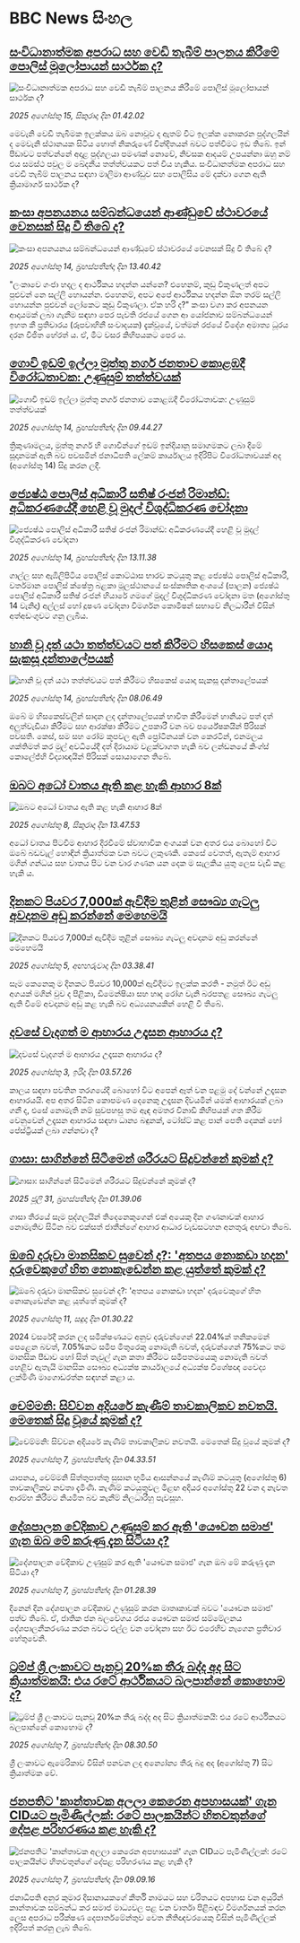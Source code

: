 # BBC News සිංහල## [සංවිධානාත්මක අපරාධ සහ වෙඩි තැබීම් පාලනය කිරීමේ පොලිස් මූලෝපායන් සාර්ථක ද?](https://www.bbc.com/sinhala/articles/czer6rl0773o?at_medium=RSS&at_campaign=rss?at_campaign=githubrss)![සංවිධානාත්මක අපරාධ සහ වෙඩි තැබීම් පාලනය කිරීමේ පොලිස් මූලෝපායන් සාර්ථක ද?](https://ichef.bbci.co.uk/ace/ws/240/cpsprodpb/316a/live/55f34c00-7909-11f0-a20f-3b86f375586a.png)_2025 අගෝස්තු 15, සිකුරාදා දින 01.42.02_මෙවැනි වෙඩි තැබීමක ඉලක්කය ඔබ නොවූව ද ඇතම් විට ඉලක්ක නොකරන පුද්ගලයින් ද මෙවැනි ස්ථානයක සිටිය හොත් නිකරුණේ වින්දිතයන් බවට පත්වීමට ඉඩ තිබේ. ඉන් පීඩාවට පත්වන්නේ අදාළ පුද්ගලයා පමණක් නොවේ, නිවසක ආදයම් උපයන්නා ඔහු නම් එය සමස්ථ පවුල ම ඛේදනීය තත්ත්වයකට පත් විය හැකිය. සංවිධානත්මක අපරාධ සහ වෙඩි තැබීම් පාලනය සඳහා මාලිමා ආණ්ඩුව සහ පොලිසිය මේ දක්වා ගෙන ඇති ක්‍රියාමාර්ග සාර්ථක ද?## [කංසා අපනයනය සම්බන්ධයෙන් ආණ්ඩුවේ ස්ථාවරයේ වෙනසක් සිදු වී තිබේ ද?](https://www.bbc.com/sinhala/articles/cqjyw7z11z0o?at_medium=RSS&at_campaign=rss?at_campaign=githubrss)![කංසා අපනයනය සම්බන්ධයෙන් ආණ්ඩුවේ ස්ථාවරයේ වෙනසක් සිදු වී තිබේ ද?](https://ichef.bbci.co.uk/ace/ws/240/cpsprodpb/7ac3/live/90f31c40-790e-11f0-8071-1788c7e8ae0e.png)_2025 අගෝස්තු 14, බ්‍රහස්පතින්දා දින 13.40.42_"ලංකාවෙ ගංජා හදල ද ආර්ථිකය හදන්න යන්නෙ? එහෙනම්, කුඩු විකුණලත් අපට පුළුවන් නෙ සල්ලි හොයන්න. එහෙනම්, අපට අපේ ආර්ථිකය හදන්න ඕන තරම් සල්ලි හොයන්න පුළුවන් ලෝකෙට කුඩු විකුණලා. ඒක හරි ද?"
කංසා වගා කර අපනයන ආදායමක් ලබා ගැනීම සඳහා පෙර පැවති රජයේ ගෙන ආ යෝජනාව සම්බන්ධයෙන් ඉහත කී ප්‍රතිචාරය (රූපවාහිනී සංවාදයක) දැක්වූයේ, වත්මන් රජයේ විදේශ අමාත්‍ය ධූරය දරන විජිත හේරත් ය. ඒ, මීට වසර කිහිපයකට පෙර ය.## [ගොවි ඉඩම් ඉල්ලා මුත්තු නගර් ජනතාව කොළඹදී විරෝධතාවක: උණුසුම් තත්ත්වයක්](https://www.bbc.com/sinhala/articles/c78mz0gex4jo?at_medium=RSS&at_campaign=rss?at_campaign=githubrss)![ගොවි ඉඩම් ඉල්ලා මුත්තු නගර් ජනතාව කොළඹදී විරෝධතාවක: උණුසුම් තත්ත්වයක්](https://ichef.bbci.co.uk/ace/ws/240/cpsprodpb/323d/live/3de6e940-78f1-11f0-8071-1788c7e8ae0e.jpg)_2025 අගෝස්තු 14, බ්‍රහස්පතින්දා දින 09.44.27_ත්‍රිකුණාමලය, මුත්තු නගර් හි ගොවීන්ගේ ඉඩම් ඉන්දියානු සමාගමකට ලබා දීමේ සූදානමක් ඇති බව පවසමින් ජනාධිපති ලේකම් කාර්යාලය ඉදිරිපිට විරෝධතාවයක් අද (අගෝස්තු 14) සිදු කරන ලදී.## [ජ්‍යෙෂ්ඨ පොලිස් අධිකාරී සතිෂ් රංජන් රිමාන්ඩ්: අධිකරණයේදී හෙළි වූ මුදල් විශුද්ධිකරණ චෝදනා](https://www.bbc.com/sinhala/articles/cpv010jw308o?at_medium=RSS&at_campaign=rss?at_campaign=githubrss)![ජ්‍යෙෂ්ඨ පොලිස් අධිකාරී සතිෂ් රංජන් රිමාන්ඩ්: අධිකරණයේදී හෙළි වූ මුදල් විශුද්ධිකරණ චෝදනා](https://ichef.bbci.co.uk/ace/ws/240/cpsprodpb/5ef5/live/d4280bf0-790f-11f0-a20f-3b86f375586a.png)_2025 අගෝස්තු 14, බ්‍රහස්පතින්දා දින 13.11.38_ගාල්ල සහ ඇඹිලිපිටිය පොලිස් කොට්ඨාස භාරව කටයුතු කළ ජ්‍යෙෂ්ඨ පොලිස් අධිකාරී, වර්තමාන පොලිස් ක්ෂේත්‍ර බළකා මූලස්ථානයේ සංස්කෘතික අංශයේ (පාලන) ජ්‍යෙෂ්ඨ පොලිස් අධිකාරී සතිෂ් රංජන් හියාරේ ගමගේ මුදල් විශුද්ධිකරණ චෝදනා මත (අගෝස්තු 14 වැනිදා) අල්ලස් හෝ දූෂණ චෝදනා විමර්ශන කොමිෂන් සභාවේ නිලධාරීන් විසින් අත්අඩංගුවට ගනු ලැබීය.## [ හානි වූ දත් යථා තත්ත්වයට පත් කිරීමට හිසකෙස් යොදා සැකසූ දන්තාලේපයක්](https://www.bbc.com/sinhala/articles/c74197410zno?at_medium=RSS&at_campaign=rss?at_campaign=githubrss)![ හානි වූ දත් යථා තත්ත්වයට පත් කිරීමට හිසකෙස් යොදා සැකසූ දන්තාලේපයක්](https://ichef.bbci.co.uk/ace/ws/240/cpsprodpb/8514/live/cbd0aed0-737e-11f0-9004-d9dc4108587b.jpg)_2025 අගෝස්තු 14, බ්‍රහස්පතින්දා දින 08.06.49_ඔබේ ම හිසකෙස්වලින් සාදන ලද දන්තාලේපයක් භාවිත කිරීමෙන් හානියට පත් දත් අලුත්වැඩියා කිරීමට සහ ආරක්ෂා කිරීමට උපකාරී වන බව පර්යේෂකයින් පිරිසක් පවසති.
කෙස්, සම සහ රෝම කූපවල ඇති ප්‍රෝටීනයක් වන කෙරටින්, එනමලය ශක්තිමත් කර මුල් අවධියේදී දත් දිරායාම වළක්වාගත හැකි බව ලන්ඩනයේ කිංග්ස් කොලේජ්හි විද්‍යාඥයින් පිරිසක් සොයාගෙන තිබේ.## [ඔබට අධෝ වාතය ඇති කළ හැකි ආහාර 8ක්](https://www.bbc.com/sinhala/articles/c15lvgq2545o?at_medium=RSS&at_campaign=rss?at_campaign=githubrss)![ඔබට අධෝ වාතය ඇති කළ හැකි ආහාර 8ක්](https://ichef.bbci.co.uk/ace/ws/240/cpsprodpb/1173/live/d619c900-745d-11f0-a975-cb151ca452f4.jpg)_2025 අගෝස්තු 8, සිකුරාදා දින 13.47.53_අධෝ වාතය පිටවීම ආහාර දිරවීමේ ස්වාභාවික අංගයක් වන අතර එය බොහෝ විට ඔබේ බඩවැල් හොඳින් ක්‍රියාත්මක වන බවට ලකුණකි. කෙසේ වෙතත්, ඇතැම් ආහාර මගින් ගන්ධය සහ වාතය පිට වන වාර ගණන යන දෙක ම සැලකිය යුතු ලෙස වැඩි කළ හැකි ය.## [දිනකට පියවර 7,000ක් ඇවිදීම තුළින් සෞඛ්‍ය ගැටලු අවදානම අඩු කරන්නේ මෙහෙමයි](https://www.bbc.com/sinhala/articles/c80dr7gzr8do?at_medium=RSS&at_campaign=rss?at_campaign=githubrss)![දිනකට පියවර 7,000ක් ඇවිදීම තුළින් සෞඛ්‍ය ගැටලු අවදානම අඩු කරන්නේ මෙහෙමයි](https://ichef.bbci.co.uk/ace/ws/240/cpsprodpb/dd5a/live/a0008b40-67e4-11f0-a665-63ea82eef55b.jpg)_2025 අගෝස්තු 5, අඟහරුවාදා දින 03.38.41_සෑම කෙනෙකු ම දිනකට පියවර 10,000ක් ඇවිදීමට ඉලක්ක කරති - නමුත් ඊට අඩු අගයක් මගින් වුව ද පිළිකා, ඩිමෙන්ෂියා සහ හෘද රෝග වැනි බරපතළ සෞඛ්‍ය ගැටලු ඇති වීමේ අවදානම අඩු කළ හැකි බව අධ්‍යයනයකින් හෙළි වී තිබේ.## [දවසේ වැදගත් ම ආහාරය උදෑසන ආහාරය ද?](https://www.bbc.com/sinhala/articles/c1kz74pxjpvo?at_medium=RSS&at_campaign=rss?at_campaign=githubrss)![දවසේ වැදගත් ම ආහාරය උදෑසන ආහාරය ද?](https://ichef.bbci.co.uk/ace/ws/240/cpsprodpb/ea48/live/da027ec0-6bb3-11f0-8dbd-f3d32ebd3327.png)_2025 අගෝස්තු 3, ඉරිදා දින 03.57.26_කාලය සඳහා පවතින තරගයේදී බොහෝ විට අපෙන් ඈත් වන පළමු දේ වන්නේ උදෑසන ආහාරයයි. අප අතර සිටින කොපමණ දෙනෙකු උදෑසන දිවයමින් යමක් ආහාරයක් ලබා ගනී ද, එසේ නොමැති නම් සුවපහසු තම ඇඳ අමතර විනාඩි කිහිපයක් ගත කිරීම වෙනුවෙන් උදෑසන ආහාරය සඳහා ධාන්‍ය බඳුනක්, ටෝස්ට් කළ පාන් පෙති දෙකක් හෝ පේස්ට්‍රියක් ලබා ගන්නවා ද?## [ගාසා: සාගින්නේ සිටීමෙන් ශරීරයට සිදුවන්නේ කුමක් ද?](https://www.bbc.com/sinhala/articles/cgjy7ddj3yqo?at_medium=RSS&at_campaign=rss?at_campaign=githubrss)![ගාසා: සාගින්නේ සිටීමෙන් ශරීරයට සිදුවන්නේ කුමක් ද?](https://ichef.bbci.co.uk/ace/ws/240/cpsprodpb/0299/live/bc0c0390-6bd7-11f0-acb3-89fdfd797fe1.jpg)_2025 ජූලි 31, බ්‍රහස්පතින්දා දින 01.39.06_ගාසා තීරයේ සෑම පුද්ගලයින් තිදෙනෙකුගෙන් එක් අයෙකු දින ගණනාවක් ආහාර නොමැතිව සිටින බව එක්සත් ජාතීන්ගේ ආහාර ආධාර වැඩසටහන අනතුරු අඟවා තිබේ.## [ඔබේ දරුවා මානසිකව සුවෙන් ද?: 'අතපය නොකඩා හදන' දරුවෙකුගේ හිත නොකැඩෙන්න කළ යුත්තේ කුමක් ද?](https://www.bbc.com/sinhala/articles/cp89d00jp6ro?at_medium=RSS&at_campaign=rss?at_campaign=githubrss)![ඔබේ දරුවා මානසිකව සුවෙන් ද?: 'අතපය නොකඩා හදන' දරුවෙකුගේ හිත නොකැඩෙන්න කළ යුත්තේ කුමක් ද?](https://ichef.bbci.co.uk/ace/ws/240/cpsprodpb/1eae/live/1581a3c0-7462-11f0-aa65-13a77a32934c.jpg)_2025 අගෝස්තු 11, සඳුදා දින 01.30.22_2024 වසරේදී කරන ලද සමීක්ෂණයට අනුව දරුවන්ගෙන් 22.04%ක් තනිකමෙන් පෙළෙන බවත්, 7.05%කට සමීප මිතුරෙකු නොමැති බවත්, දරුවන්ගෙන් 75%කට තම මානසික පීඩාව හෝ සිත් තැවුල් ගැන කතා කිරීමට සමීපතමයෙකු නොමැති බවත් හෙළිව ඇතැයි මානසික සෞඛ්‍ය අධ්‍යක්ෂ කාර්යාලයේ අධ්‍යක්ෂ විශේෂඥ වෛද්‍ය ලක්මිණි මාගොඩරත්න සඳහන් කළා ය.## [චෙම්මනි: සිව්වන අදියරේ කැණීම් තාවකාලිකව නවතයි. මෙතෙක් සිදු වූයේ කුමක් ද?](https://www.bbc.com/sinhala/articles/cm2l218636eo?at_medium=RSS&at_campaign=rss?at_campaign=githubrss)![චෙම්මනි: සිව්වන අදියරේ කැණීම් තාවකාලිකව නවතයි. මෙතෙක් සිදු වූයේ කුමක් ද?](https://ichef.bbci.co.uk/ace/ws/240/cpsprodpb/3c4b/live/49361d30-734b-11f0-9ca3-e1691f282e88.jpg)_2025 අගෝස්තු 7, බ්‍රහස්පතින්දා දින 04.33.51_යාපනය, චෙම්මනි සිත්තුපාත්තු සුසාන භූමිය ආසන්නයේ කැණීම් කටයුතු (අගෝස්තු 6) තාවකාලිකව නවතා දැමිණි. කැණිම් කටයුතුවල මීළඟ අදියර අගෝස්තු 22 වන දා නැවත ආරම්භ කිරීමට නියමිත බව කැනීම් නිලධාරීහු පැවසූහ.## [දේශපාලන වේදිකාව උණුසුම් කර ඇති 'යෞවන සමාජ' ගැන ඔබ මේ කරුණු දැන සිටියා ද?](https://www.bbc.com/sinhala/articles/cpdjz5p6646o?at_medium=RSS&at_campaign=rss?at_campaign=githubrss)![දේශපාලන වේදිකාව උණුසුම් කර ඇති 'යෞවන සමාජ' ගැන ඔබ මේ කරුණු දැන සිටියා ද?](https://ichef.bbci.co.uk/ace/ws/240/cpsprodpb/b232/live/38ea7c60-72af-11f0-af20-030418be2ca5.png)_2025 අගෝස්තු 7, බ්‍රහස්පතින්දා දින 01.28.39_දිනෙන් දින දේශපාලන වේදිකාව උණුසුම් කරන මාතෘකාවක් බවට 'යෞවන සමාජ' පත්ව තිබේ. ඒ, ජාතික ජන බලවේගය රජය යෞවන සමාජ සම්මේලනය දේශපාලනීකරණය කරන බවට එල්ල වන චෝදනා සහ ඊට එරෙහිව නැගෙන ප්‍රතිචාර හේතුවෙනි.## [ට්‍රම්ප් ශ්‍රී ලංකාවට පැනවූ  20%ක තීරු බද්ද අද සිට ක්‍රියාත්මකයි: එය රටේ ආර්ථිකයට බලපාන්නේ කොහොම ද?](https://www.bbc.com/sinhala/articles/cpwy20pd999o?at_medium=RSS&at_campaign=rss?at_campaign=githubrss)![ට්‍රම්ප් ශ්‍රී ලංකාවට පැනවූ  20%ක තීරු බද්ද අද සිට ක්‍රියාත්මකයි: එය රටේ ආර්ථිකයට බලපාන්නේ කොහොම ද?](https://ichef.bbci.co.uk/ace/ws/240/cpsprodpb/1cb7/live/8b25dfb0-736d-11f0-ab1c-fb449de285a1.jpg)_2025 අගෝස්තු 7, බ්‍රහස්පතින්දා දින 08.30.50_ශ්‍රී ලංකාවට ඇමෙරිකාව විසින් පනවන ලද අන්‍යෝන්‍ය තීරු බදු අද (අගෝස්තු 7) සිට ක්‍රියාත්මක වේ.## [ජනපතිට 'කාන්තාවක අලලා කෙරෙන අපහාසයක්' ගැන CIDයට පැමිණිල්ලක්: රටේ පාලකයින්ට හිතවතුන්ගේ දේපළ පරිහරණය කළ හැකි ද?](https://www.bbc.com/sinhala/articles/cdd32y0llrqo?at_medium=RSS&at_campaign=rss?at_campaign=githubrss)![ජනපතිට 'කාන්තාවක අලලා කෙරෙන අපහාසයක්' ගැන CIDයට පැමිණිල්ලක්: රටේ පාලකයින්ට හිතවතුන්ගේ දේපළ පරිහරණය කළ හැකි ද?](https://ichef.bbci.co.uk/ace/ws/240/cpsprodpb/7481/live/afe419c0-7368-11f0-ab1c-fb449de285a1.jpg)_2025 අගෝස්තු 7, බ්‍රහස්පතින්දා දින 09.09.16_ජනාධිපති අනුර කුමාර දිසානායකගේ කීර්ති නාමයට සහ චරිතයට අපහාස වන අයුරින් කාන්තාවක සම්බන්ධ කර සමාජ මාධ්‍යවල පළ වන වාර්තා පිළිබඳව විමර්ශනයක් කරන ලෙස අපරාධ පරීක්ෂණ දෙපාර්තමේන්තුව වෙත නීතිඥවරයෙකු විසින් පැමිණිල්ලක් ඉදිරිපත් කරනු ලැබ තිබේ.